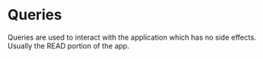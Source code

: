 # Queries

Queries are used to interact with the application which has no side effects. Usually the READ portion of the app.



